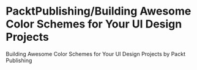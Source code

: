 # PacktPublishing/Building Awesome Color Schemes for Your UI Design Projects
 Building Awesome Color Schemes for Your UI Design Projects by Packt Publishing
